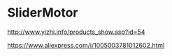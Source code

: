 # SliderMotor
http://www.yizhi.info/products_show.asp?id=54


https://www.aliexpress.com/i/1005003781012602.html
